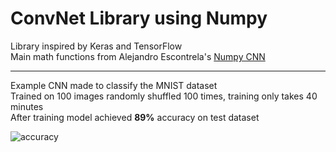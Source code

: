 # ConvNet Library using Numpy

Library inspired by Keras and TensorFlow  
Main math functions from Alejandro Escontrela's [Numpy CNN](https://github.com/Alescontrela/Numpy-CNN)  

---

Example CNN made to classify the MNIST dataset  
Trained on 100 images randomly shuffled 100 times, training only takes 40 minutes  
After training model achieved <b>89%</b> accuracy on test dataset  

<img src='https://github.com/GreatGameDota/CNN-Numpy-Library/blob/master/github/accuracy.png?raw=true' alt='accuracy' title='accuracy'>
